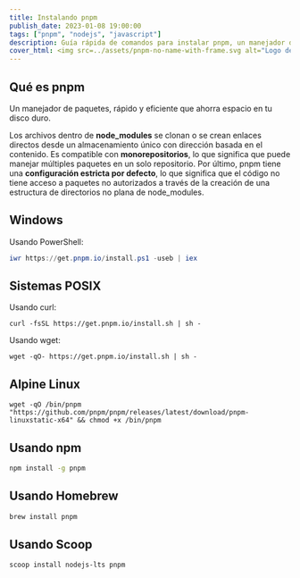 ```yaml
---
title: Instalando pnpm
publish_date: 2023-01-08 19:00:00
tags: ["pnpm", "nodejs", "javascript"]
description: Guía rápida de comandos para instalar pnpm, un manejador de paquetes, rápido y eficiente que ahorra espacio en tu disco duro.
cover_html: <img src=../assets/pnpm-no-name-with-frame.svg alt="Logo de pnpm" />
---
```


## Qué es pnpm

Un manejador de paquetes, rápido y eficiente que ahorra espacio en tu disco
duro.

Los archivos dentro de **node_modules** se clonan o se crean enlaces directos
desde un almacenamiento único con dirección basada en el contenido. Es
compatible con **monorepositorios**, lo que significa que puede manejar
múltiples paquetes en un solo repositorio. Por último, pnpm tiene una
**configuración estricta por defecto**, lo que significa que el código no tiene
acceso a paquetes no autorizados a través de la creación de una estructura de
directorios no plana de node_modules.

## Windows

Usando PowerShell:

```powershell
iwr https://get.pnpm.io/install.ps1 -useb | iex
```

## Sistemas POSIX

Usando curl:

```posix
curl -fsSL https://get.pnpm.io/install.sh | sh -
```

Usando wget:

```posix
wget -qO- https://get.pnpm.io/install.sh | sh -
```

## Alpine Linux

```linux
wget -qO /bin/pnpm "https://github.com/pnpm/pnpm/releases/latest/download/pnpm-linuxstatic-x64" && chmod +x /bin/pnpm
```

## Usando npm

```bash
npm install -g pnpm
```

## Usando Homebrew

```bash
brew install pnpm
```

## Usando Scoop

```bash
scoop install nodejs-lts pnpm
```

